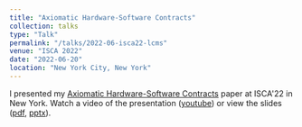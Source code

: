 ```yaml
---
title: "Axiomatic Hardware-Software Contracts"
collection: talks
type: "Talk"
permalink: "/talks/2022-06-isca22-lcms"
venue: "ISCA 2022"
date: "2022-06-20"
location: "New York City, New York"
---
```


I presented my [Axiomatic Hardware-Software Contracts](/publications/1-lcms) paper at ISCA'22 in New York.
Watch a video of the presentation ([youtube](https://www.youtube.com/watch?v=Kb0XO9OE0SA)) or view the slides ([pdf](/files/lcms-isca22-presentation.pdf), [pptx](/files/lcms-isca22.pptx)). 
